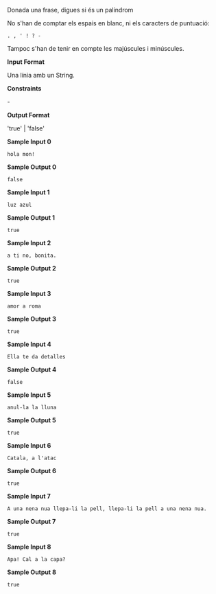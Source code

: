Donada una frase, digues si és un palíndrom

No s'han de comptar els espais en blanc, ni els caracters de puntuació:

    . , ' ! ? -

Tampoc s'han de tenir en compte les majúscules i minúscules.

**Input Format**

Una línia amb un String.

**Constraints**

\-

**Output Format**

'true' | 'false'

**Sample Input 0**

    hola mon!

**Sample Output 0**

    false

**Sample Input 1**

    luz azul

**Sample Output 1**

    true

**Sample Input 2**

    a ti no, bonita.

**Sample Output 2**

    true

**Sample Input 3**

    amor a roma

**Sample Output 3**

    true

**Sample Input 4**

    Ella te da detalles

**Sample Output 4**

    false

**Sample Input 5**

    anul-la la lluna

**Sample Output 5**

    true

**Sample Input 6**

    Catala, a l'atac

**Sample Output 6**

    true

**Sample Input 7**

    A una nena nua llepa-li la pell, llepa-li la pell a una nena nua.

**Sample Output 7**

    true

**Sample Input 8**

    Apa! Cal a la capa?

**Sample Output 8**

    true
